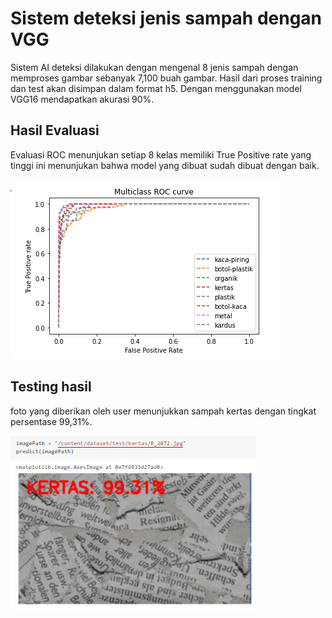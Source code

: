 # Sistem deteksi jenis sampah dengan VGG
Sistem AI deteksi dilakukan dengan mengenal 8 jenis sampah dengan memproses gambar sebanyak 7,100 buah gambar. Hasil dari proses training dan test akan disimpan dalam format h5. Dengan menggunakan model VGG16 mendapatkan akurasi 90%.

## Hasil Evaluasi
Evaluasi ROC menunjukan setiap 8 kelas memiliki True Positive rate yang tinggi ini menunjukan bahwa model yang dibuat sudah dibuat dengan baik.

![Evaluasi_ROC](Evalusi_ROC.png)

## Testing hasil
foto yang diberikan oleh user menunjukkan sampah kertas dengan tingkat persentase 99,31%.


![testing.png](testing.png)
